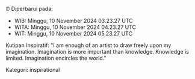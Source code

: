 ⏰ Diperbarui pada:
- WIB: Minggu, 10 November 2024 03.23.27 UTC
- WITA: Minggu, 10 November 2024 04.23.27 UTC
- WIT: Minggu, 10 November 2024 05.23.27 UTC

Kutipan Inspiratif:
"I am enough of an artist to draw freely upon my imagination. Imagination is more important than knowledge. Knowledge is limited. Imagination encircles the world."


Kategori: inspirational

